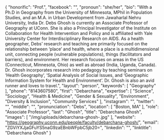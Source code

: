 {
  "honorific": "Prof.",
  "facebook": "",
  "pronoun": "she/her",
  "bio": "With a Ph.D in Geography from the University of Minnesota, MPhil in Population Studies, and an M.A. in Urban Development from Jawaharlal Nehru University, India Dr. Debs Ghosh is currently an Associate Professor of Geography at UConn. She is also a Principal Investigator of the Institute on Collaboration for Health Intervention and Policy and is affiliated with Yale University Center for Interdisciplinary Research on AIDS. As a health geographer, Debs’ research and teaching are primarily focused on the relationship between ‘place’ and health, where a place is a multidimensional unit, connecting people (vulnerable populations), things (facilitators and barriers), and environment. Her research focuses on areas in the US (Connecticut, Minnesota, Ohio) as well as abroad (India, Uganda, Canada). Dr. Ghosh incorporates research into pedagogy by teaching seminars on ‘Health Geography’, ‘Spatial Analysis of Social Issues, and ‘Geographic Information System for Health and Environment’. Dr. Ghosh is also an avid runner and loves to travel.",
  "layout": "person",
  "keywords": [
    "Geography"
  ],
  "phone": "8143607580",
  "first": "Debarchana",
  "expertise": [
    "Science",
    "Sociology",
    "Health & Medicine",
    "Gender & Sexuality",
    "Environment",
    "Diversity & Inclusion",
    "Community Services"
  ],
  "instagram": "",
  "twitter": "",
  "middle": "",
  "pronunciation": "Debs",
  "location": [
    "Boston, MA"
  ],
  "role": "Associate Professor",
  "last": "Ghosh",
  "title": "Debarchana Ghosh",
  "images": [
    "/img/uploads/debarchana-ghosh-.jpg"
  ],
  "website": "https://geography.uconn.edu/people/faculty/debarchana-ghosh/",
  "email": "ZGViYXJjaGFuYS5naG9zaEBnbWFpbC5jb20=",
  "linkedin": "",
  "linktitle": "Debarchana Ghosh"
}